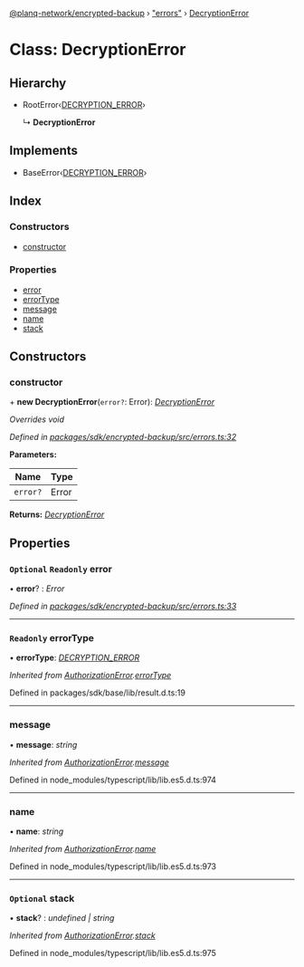 [@planq-network/encrypted-backup](../README.md) › ["errors"](../modules/_errors_.md) › [DecryptionError](_errors_.decryptionerror.md)

# Class: DecryptionError

## Hierarchy

* RootError‹[DECRYPTION_ERROR](../enums/_errors_.backuperrortypes.md#decryption_error)›

  ↳ **DecryptionError**

## Implements

* BaseError‹[DECRYPTION_ERROR](../enums/_errors_.backuperrortypes.md#decryption_error)›

## Index

### Constructors

* [constructor](_errors_.decryptionerror.md#constructor)

### Properties

* [error](_errors_.decryptionerror.md#optional-readonly-error)
* [errorType](_errors_.decryptionerror.md#readonly-errortype)
* [message](_errors_.decryptionerror.md#message)
* [name](_errors_.decryptionerror.md#name)
* [stack](_errors_.decryptionerror.md#optional-stack)

## Constructors

###  constructor

\+ **new DecryptionError**(`error?`: Error): *[DecryptionError](_errors_.decryptionerror.md)*

*Overrides void*

*Defined in [packages/sdk/encrypted-backup/src/errors.ts:32](https://github.com/planq-network/planq-sdk/blob/master/packages/sdk/encrypted-backup/src/errors.ts#L32)*

**Parameters:**

Name | Type |
------ | ------ |
`error?` | Error |

**Returns:** *[DecryptionError](_errors_.decryptionerror.md)*

## Properties

### `Optional` `Readonly` error

• **error**? : *Error*

*Defined in [packages/sdk/encrypted-backup/src/errors.ts:33](https://github.com/planq-network/planq-sdk/blob/master/packages/sdk/encrypted-backup/src/errors.ts#L33)*

___

### `Readonly` errorType

• **errorType**: *[DECRYPTION_ERROR](../enums/_errors_.backuperrortypes.md#decryption_error)*

*Inherited from [AuthorizationError](_errors_.authorizationerror.md).[errorType](_errors_.authorizationerror.md#readonly-errortype)*

Defined in packages/sdk/base/lib/result.d.ts:19

___

###  message

• **message**: *string*

*Inherited from [AuthorizationError](_errors_.authorizationerror.md).[message](_errors_.authorizationerror.md#message)*

Defined in node_modules/typescript/lib/lib.es5.d.ts:974

___

###  name

• **name**: *string*

*Inherited from [AuthorizationError](_errors_.authorizationerror.md).[name](_errors_.authorizationerror.md#name)*

Defined in node_modules/typescript/lib/lib.es5.d.ts:973

___

### `Optional` stack

• **stack**? : *undefined | string*

*Inherited from [AuthorizationError](_errors_.authorizationerror.md).[stack](_errors_.authorizationerror.md#optional-stack)*

Defined in node_modules/typescript/lib/lib.es5.d.ts:975
